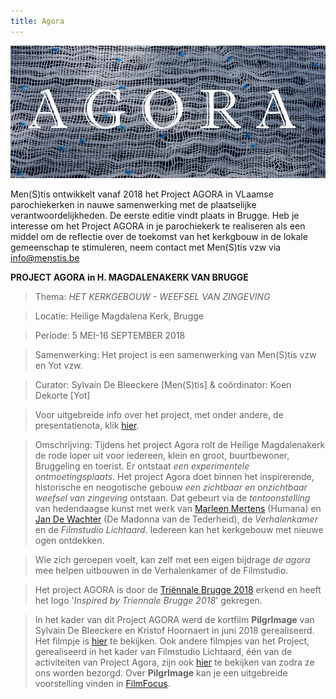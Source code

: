 ```yaml
---
title: Agora
---
```

![Agora](./Agora.jpg)

Men(S)tis ontwikkelt vanaf 2018 het Project AGORA in VLaamse parochiekerken in nauwe samenwerking met de plaatselijke verantwoordelijkheden. De eerste editie vindt plaats in Brugge. Heb je interesse om het Project AGORA in je parochiekerk te realiseren als een middel om de reflectie over de toekomst van het kerkgbouw in de lokale gemeenschap te stimuleren, neem contact met Men(S)tis vzw via info@menstis.be

**PROJECT AGORA in H. MAGDALENAKERK VAN BRUGGE**

>Thema: _HET KERKGEBOUW - WEEFSEL VAN ZINGEVING_

>Locatie: Heilige Magdalena Kerk, Brugge 

>Periode: 5 MEI-16 SEPTEMBER 2018

>Samenwerking: Het project is een samenwerking van Men(S)tis vzw en Yot vzw.

>Curator: Sylvain De Bleeckere [Men(S)tis] &
coördinator: Koen Dekorte [Yot]

>Voor uitgebreide info over het project, met onder andere, de presentatienota, klik [hier](https://www.yot.be/nl/agora/410).

>Omschrijving: Tijdens het project Agora rolt de Heilige Magdalenakerk de rode loper uit voor iedereen, klein en groot, buurtbewoner, Bruggeling en toerist. Er ontstaat _een experimentele ontmoetingsplaats_. Het project Agora doet binnen het inspirerende, historische en neogotische gebouw _een zichtbaar en onzichtbaar weefsel van zingeving_ ontstaan. Dat gebeurt via de _tentoonstelling_ van hedendaagse kunst met werk van [Marleen Mertens](http://www.marleen-mertens.be/) (Humana) en [Jan De Wachter]( http://www.jandewachter.be/Intro) (De Madonna van de Tederheid), de _Verhalenkamer_ en de _Filmstudio Lichtaard_. Iedereen kan het kerkgebouw met nieuwe ogen ontdekken. 

>Wie zich geroepen voelt, kan zelf met een eigen bijdrage _de agora_ mee helpen uitbouwen in de Verhalenkamer of de Filmstudio.

>Het project AGORA is door de [Triënnale Brugge 2018](https://www.triennalebrugge.be) erkend en heeft het logo '_Inspired by Triennale Brugge 2018_' gekregen.

>In het kader van dit Project AGORA werd de kortfilm **PilgrImage** van Sylvain De Bleeckere en Kristof Hoornaert in juni 2018 gerealiseerd. Het filmpje is [hier](./AgoraMovies/) te bekijken. Ook andere filmpjes van het Project, gerealiseerd in het kader van Filmstudio Lichtaard, één van de activiteiten van Project Agora, zijn ook [hier](./AgoraMovies/) te bekijken van zodra ze ons worden bezorgd. Over **PilgrImage** kan je een uitgebreide voorstelling vinden in [FilmFocus](http://www.menstis.be/film-focus/pilgrimage/).















